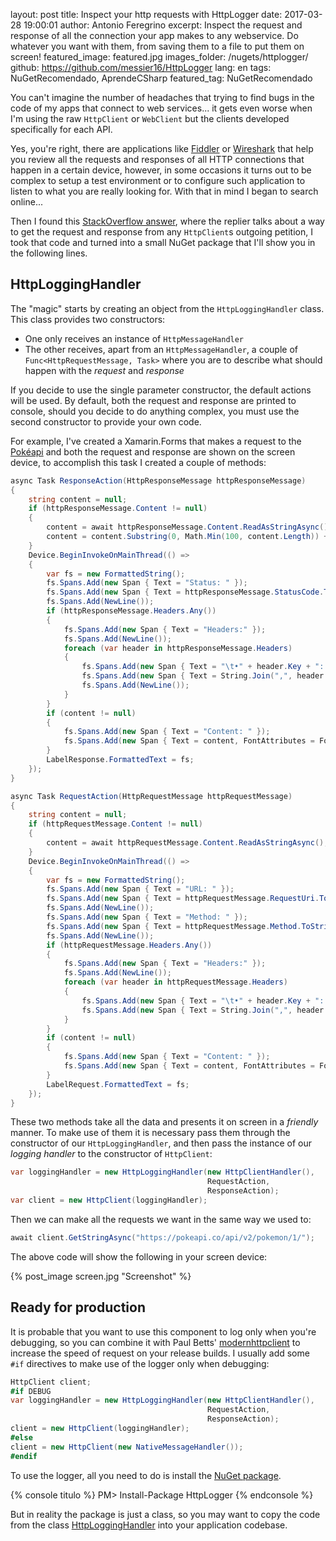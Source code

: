 layout: post
title: Inspect your http requests with HttpLogger
date: 2017-03-28 19:00:01
author: Antonio Feregrino
excerpt: Inspect the request and response of all the connection your app makes to any webservice. Do whatever you want with them, from saving them to a file to put them on screen!
featured_image: featured.jpg
images_folder: /nugets/httplogger/
github: https://github.com/messier16/HttpLogger
lang: en
tags: NuGetRecomendado, AprendeCSharp
featured_tag: NuGetRecomendado

You can't imagine the number of headaches that trying to find bugs in the code of my apps that connect to web services... it gets even worse when I'm using the raw `HttpClient` or `WebClient` but the clients developed specifically for each API.

Yes, you're right, there are applications like <a href="http://www.telerik.com/fiddler" target="_blank">Fiddler</a> or <a href="https://www.wireshark.org/" target="_blank">Wireshark</a> that help you review all the requests and responses of all HTTP connections that happen in a certain device, however, in some occasions it turns out to be complex to setup a test environment or to configure such application to listen to what you are really looking for. With that in mind I began to search online...  

Then I found this <a href="http://stackoverflow.com/a/18925296" target="_blank">StackOverflow answer</a>, where the replier talks about a way to get the request and response from any `HttpClient`s outgoing petition, I took that code and turned into a small NuGet package that I'll show you in the following lines.  

## HttpLoggingHandler  
The "magic" starts by creating an object from the `HttpLoggingHandler` class. This class provides two constructors:  

 - One only receives an instance of `HttpMessageHandler`  
 - The other receives, apart from an `HttpMessageHandler`, a couple of `Func<HttpRequestMessage, Task>` where you are to describe what should happen with the *request* and *response*  

If you decide to use the single parameter constructor, the default actions will be used. By default, both the request and response are printed to console, should you decide to do anything complex, you must use the second constructor to provide your own code.  

For example, I've created a Xamarin.Forms that makes a request to the <a href="https://pokeapi.co/" target="_blank">Pokéapi</a>  and both the request and response are shown on the screen device, to accomplish this task I created a couple of methods:  

```csharp  
async Task ResponseAction(HttpResponseMessage httpResponseMessage)
{
    string content = null;
    if (httpResponseMessage.Content != null)
    {
        content = await httpResponseMessage.Content.ReadAsStringAsync();
        content = content.Substring(0, Math.Min(100, content.Length)) + "...";
    }
    Device.BeginInvokeOnMainThread(() =>
    {
        var fs = new FormattedString();
        fs.Spans.Add(new Span { Text = "Status: " });
        fs.Spans.Add(new Span { Text = httpResponseMessage.StatusCode.ToString(), FontAttributes = FontAttributes.Bold });
        fs.Spans.Add(NewLine());
        if (httpResponseMessage.Headers.Any())
        {
            fs.Spans.Add(new Span { Text = "Headers:" });
            fs.Spans.Add(NewLine());
            foreach (var header in httpResponseMessage.Headers)
            {
                fs.Spans.Add(new Span { Text = "\t•" + header.Key + ": " });
                fs.Spans.Add(new Span { Text = String.Join(",", header.Value), FontAttributes = FontAttributes.Bold });
                fs.Spans.Add(NewLine());
            }
        }
        if (content != null)
        {
            fs.Spans.Add(new Span { Text = "Content: " });
            fs.Spans.Add(new Span { Text = content, FontAttributes = FontAttributes.Bold });
        }
        LabelResponse.FormattedText = fs;
    });
}

async Task RequestAction(HttpRequestMessage httpRequestMessage)
{
    string content = null;
    if (httpRequestMessage.Content != null)
    {
        content = await httpRequestMessage.Content.ReadAsStringAsync();
    }
    Device.BeginInvokeOnMainThread(() =>
    {
        var fs = new FormattedString();
        fs.Spans.Add(new Span { Text = "URL: " });
        fs.Spans.Add(new Span { Text = httpRequestMessage.RequestUri.ToString(), FontAttributes = FontAttributes.Bold });
        fs.Spans.Add(NewLine());
        fs.Spans.Add(new Span { Text = "Method: " });
        fs.Spans.Add(new Span { Text = httpRequestMessage.Method.ToString(), FontAttributes = FontAttributes.Bold });
        fs.Spans.Add(NewLine());
        if (httpRequestMessage.Headers.Any())
        {
            fs.Spans.Add(new Span { Text = "Headers:" });
            fs.Spans.Add(NewLine());
            foreach (var header in httpRequestMessage.Headers)
            {
                fs.Spans.Add(new Span { Text = "\t•" + header.Key + ": " });
                fs.Spans.Add(new Span { Text = String.Join(",", header.Value), FontAttributes = FontAttributes.Bold });
            }
        }
        if (content != null)
        {
            fs.Spans.Add(new Span { Text = "Content: " });
            fs.Spans.Add(new Span { Text = content, FontAttributes = FontAttributes.Bold });
        }
        LabelRequest.FormattedText = fs;
    });
}
```  

These two methods take all the data and presents it on screen in a *friendly* manner. To make use of them it is necessary pass them through the constructor of our `HttpLoggingHandler`, and then pass the instance of our *logging handler* to the constructor of `HttpClient`:  

```csharp  
var loggingHandler = new HttpLoggingHandler(new HttpClientHandler(), 
                                            RequestAction, 
                                            ResponseAction);
var client = new HttpClient(loggingHandler);
```  

Then we can make all the requests we want in the same way we used to:  

```csharp  
await client.GetStringAsync("https://pokeapi.co/api/v2/pokemon/1/");
```  

The above code will show the following in your screen device:  

{% post_image screen.jpg "Screenshot" %}  

## Ready for production  
It is probable that you want to use this component to log only when you're debugging, so you can combine it with Paul Betts' <a href="https://www.nuget.org/packages/modernhttpclient/" target="_blank">modernhttpclient</a> to increase the speed of request on your release builds. I usually add some `#if` directives to make use of the logger only when debugging:


```csharp  
HttpClient client;
#if DEBUG
var loggingHandler = new HttpLoggingHandler(new HttpClientHandler(), 
                                            RequestAction, 
                                            ResponseAction);
client = new HttpClient(loggingHandler);
#else
client = new HttpClient(new NativeMessageHandler());
#endif
```  

To use the logger, all you need to do is install the <a href="https://www.nuget.org/packages/HttpLogger/" target="_blank">NuGet package</a>.

{% console titulo %}
PM> Install-Package HttpLogger
{% endconsole %}

But in reality the package is just a class, so you may want to copy the code from the class <a href="https://github.com/messier16/HttpLogger/blob/master/HttpLogger/HttpLoggingHandler.cs" target="_blank">HttpLoggingHandler</a> into your application codebase.